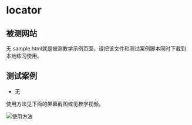 # locator

## 被测网站
无
sample.html就是被测教学示例页面，请把该文件和测试案例脚本同时下载到本地练习使用。

## 测试案例
* 无

使用方法见下面的屏幕截图或见教学视频。

![使用方法](https://github.com/wangding/seIDE/blob/master/locator/manual.png)

